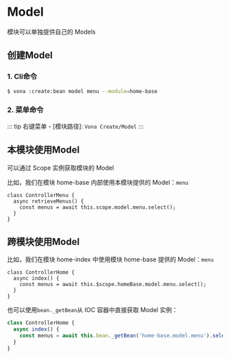 # Model

模块可以单独提供自己的 Models

## 创建Model

### 1. Cli命令

``` bash
$ vona :create:bean model menu --module=home-base
```

### 2. 菜单命令

::: tip
右键菜单 - [模块路径]: `Vona Create/Model`
:::

## 本模块使用Model

可以通过 Scope 实例获取模块的 Model

比如，我们在模块 home-base 内部使用本模块提供的 Model：`menu`

```typescript{3}
class ControllerMenu {
  async retrieveMenus() {
    const menus = await this.scope.model.menu.select();
  }
}
```

## 跨模块使用Model

比如，我们在模块 home-index 中使用模块 home-base 提供的 Model：`menu`

```typescript{3}
class ControllerHome {
  async index() {
    const menus = await this.$scope.homeBase.model.menu.select();
  }
}
```

也可以使用`bean._getBean`从 IOC 容器中直接获取 Model 实例：

``` typescript
class ControllerHome {
  async index() {
    const menus = await this.bean._getBean('home-base.model.menu').select();
  }
}
```
